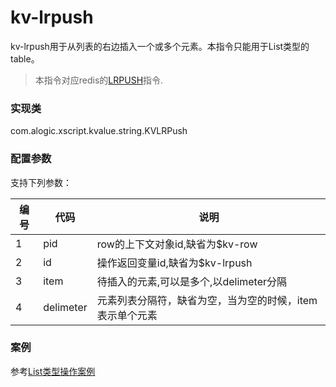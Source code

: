 kv-lrpush
=========

kv-lrpush用于从列表的右边插入一个或多个元素。本指令只能用于List类型的table。

> 本指令对应redis的[LRPUSH](http://redis.io/commands/lrpush)指令.

### 实现类

com.alogic.xscript.kvalue.string.KVLRPush

### 配置参数

支持下列参数：

| 编号 | 代码 | 说明 |
| ---- | ---- | ---- |
| 1 | pid | row的上下文对象id,缺省为$kv-row |
| 2 | id | 操作返回变量id,缺省为$kv-lrpush |
| 3 | item | 待插入的元素,可以是多个,以delimeter分隔 |
| 4 | delimeter | 元素列表分隔符，缺省为空，当为空的时候，item表示单个元素 |

### 案例

参考[List类型操作案例](case.list.md)